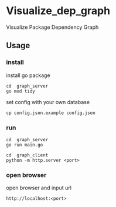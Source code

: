 # Visualize_dep_graph
Visualize Package Dependency Graph

## Usage

### install
install go package
```shell
cd  graph_server
go mod tidy
```

set config with your own database
```shell
cp config.json.example config.json
```

### run

```shell
cd  graph_server
go run main.go
```

```shell    
cd  graph_client
python -m http.server <port>
```

### open browser
open browser and input url
```shell
http://localhost:<port>
```

